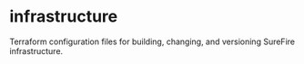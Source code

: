 # infrastructure
Terraform configuration files for building, changing, and versioning SureFire infrastructure.
